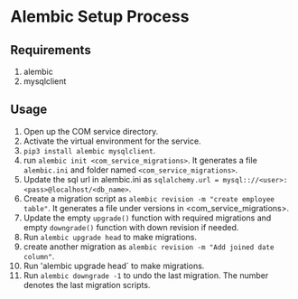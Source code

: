 # Alembic Setup Process

## Requirements
  1. alembic
  2. mysqlclient
  
## Usage
  1. Open up the COM service directory.
  2. Activate the virtual environment for the service.
  3. `pip3 install alembic mysqlclient`.
  4. run `alembic init <com_service_migrations>`. It generates a file `alembic.ini` and folder named `<com_service_migrations>`.
  5. Update the sql url in alembic.ini as `sqlalchemy.url = mysql:://<user>:<pass>@localhost/<db_name>`.
  6. Create a migration script as `alembic revision -m "create employee table"`. It generates a file under versions in <com_service_migrations>.
  7. Update the empty `upgrade()` function with required migrations and empty `downgrade()` function with down revision if needed.
  8. Run `alembic upgrade head` to make migrations.
  9. create another migration as `alembic revision -m "Add joined date column"`.
  10. Run 'alembic upgrade head` to make migrations.
  11. Run `alembic downgrade -1` to undo the last migration. The number denotes the last migration scripts.
